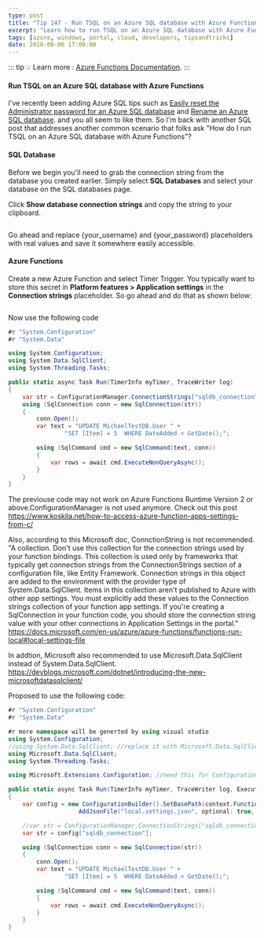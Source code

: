 ```yaml
---
type: post
title: "Tip 147 - Run TSQL on an Azure SQL database with Azure Functions"
excerpt: "Learn how to run TSQL on an Azure SQL database with Azure Functions"
tags: [azure, windows, portal, cloud, developers, tipsandtricks]
date: 2018-08-06 17:00:00
---
```


::: tip
:bulb: Learn more : [Azure Functions Documentation](https://docs.microsoft.com/azure/azure-functions/?WT.mc_id=docs-azuredevtips-azureappsdev).
:::

#### Run TSQL on an Azure SQL database with Azure Functions

I've recently been adding Azure SQL tips such as [Easily reset the Administrator password for an Azure SQL database](https://microsoft.github.io/AzureTipsAndTricks/blog/tip145.html) and [Rename an Azure SQL database](https://microsoft.github.io/AzureTipsAndTricks/blog/tip146.html). and you all seem to like them. So I'm back with another SQL post that addresses another common scenario that folks ask "How do I run TSQL on an Azure SQL database with Azure Functions"?

#### SQL Database

Before we begin you'll need to grab the connection string from the database you created earlier. Simply select **SQL Databases** and select your database on the SQL databases page.

Click **Show database connection strings** and copy the string to your clipboard.

<img :src="$withBase('/files/azconstring1.png')">

Go ahead and replace {your_username} and {your_password} placeholders with real values and save it somewhere easily accessible.

#### Azure Functions

Create a new Azure Function and select Timer Trigger. You typically want to store this secret in **Platform features > Application settings** in the **Connection strings** placeholder. So go ahead and do that as shown below:

<img :src="$withBase('/files/azconstring2.png')">

Now use the following code

```csharp
#r "System.Configuration"
#r "System.Data"

using System.Configuration;
using System.Data.SqlClient;
using System.Threading.Tasks;

public static async Task Run(TimerInfo myTimer, TraceWriter log)
{
    var str = ConfigurationManager.ConnectionStrings["sqldb_connection"].ConnectionString;
    using (SqlConnection conn = new SqlConnection(str))
    {
        conn.Open();
        var text = "UPDATE MichaelTestDB.User " + 
                "SET [Item] = 5  WHERE DateAdded < GetDate();";

        using (SqlCommand cmd = new SqlCommand(text, conn))
        {
            var rows = await cmd.ExecuteNonQueryAsync();
        }
    }
}

```
The previouse code may not work on Azure Functions Runtime Version 2 or above.ConfigurationManager is not used anymore. Check out this post
https://www.koskila.net/how-to-access-azure-function-apps-settings-from-c/

Also, according to this Microsoft doc, ConnctionString is not recommended.
"A collection. Don't use this collection for the connection strings used by your function bindings. This collection is used only by frameworks that typically get connection strings from the ConnectionStrings section of a configuration file, like Entity Framework. Connection strings in this object are added to the environment with the provider type of System.Data.SqlClient. Items in this collection aren't published to Azure with other app settings. You must explicitly add these values to the Connection strings collection of your function app settings. If you're creating a SqlConnection in your function code, you should store the connection string value with your other connections in Application Settings in the portal."
https://docs.microsoft.com/en-us/azure/azure-functions/functions-run-local#local-settings-file

In addtion, Microsoft also recommended to use Microsoft.Data.SqlClient instead of System.Data.SqlClient.
https://devblogs.microsoft.com/dotnet/introducing-the-new-microsoftdatasqlclient/

Proposed to use the following code:
```csharp
#r "System.Configuration"
#r "System.Data"

#r more namespace will be generted by using visual studio
using System.Configuration;
//using System.Data.SqlClient; //replace it with Microsoft.Data.SqlClient;
using Microsoft.Data.SqlClient;
using System.Threading.Tasks;

using Microsoft.Extensions.Configuration; //need this for ConfigurationBuilder

public static async Task Run(TimerInfo myTimer, TraceWriter log, ExecutionContext context))
{
    var config = new ConfigurationBuilder().SetBasePath(context.FunctionAppDirectory).
                    AddJsonFile("local.settings.json", optional: true, reloadOnChange: true).AddEnvironmentVariables().Build();

    //var str = ConfigurationManager.ConnectionStrings["sqldb_connection"].ConnectionString;
    var str = config["sqldb_connection"];

    using (SqlConnection conn = new SqlConnection(str))
    {
        conn.Open();
        var text = "UPDATE MichaelTestDB.User " + 
                "SET [Item] = 5  WHERE DateAdded < GetDate();";

        using (SqlCommand cmd = new SqlCommand(text, conn))
        {
            var rows = await cmd.ExecuteNonQueryAsync();
        }
    }
}

```

